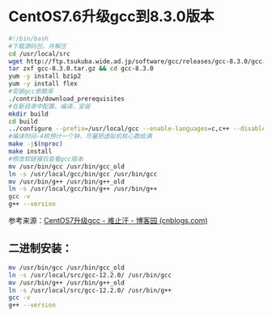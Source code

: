 # CentOS7.6升级gcc到8.3.0版本



```sh
#!/bin/bash
#下载源码包，并解压
cd /usr/local/src
wget http://ftp.tsukuba.wide.ad.jp/software/gcc/releases/gcc-8.3.0/gcc-8.3.0.tar.gz
tar zxf gcc-8.3.0.tar.gz && cd gcc-8.3.0
yum -y install bzip2
yum -y install flex
#安装gcc依赖库
./contrib/download_prerequisites
#在新目录中配置、编译、安装
mkdir build 
cd build
../configure --prefix=/usr/local/gcc --enable-languages=c,c++ --disable-multilib
#编译时间-4核预计一个钟，尽量把虚拟机核心数给满
make -j$(nproc)
make install
#修改软链接后查看gcc版本
mv /usr/bin/gcc /usr/bin/gcc_old
ln -s /usr/local/gcc/bin/gcc /usr/bin/gcc
mv /usr/bin/g++ /usr/bin/g++_old
ln -s /usr/local/gcc/bin/g++ /usr/bin/g++
gcc -v
g++ --version
```



参考来源：[CentOS7升级gcc - 难止汗 - 博客园 (cnblogs.com)](https://www.cnblogs.com/NanZhiHan/p/11010130.html)

## 二进制安装：

```sh
mv /usr/bin/gcc /usr/bin/gcc_old
ln -s /usr/local/src/gcc-12.2.0/ /usr/bin/gcc
mv /usr/bin/g++ /usr/bin/g++_old
ln -s /usr/local/src/gcc-12.2.0/ /usr/bin/g++
gcc -v
g++ --version
```

